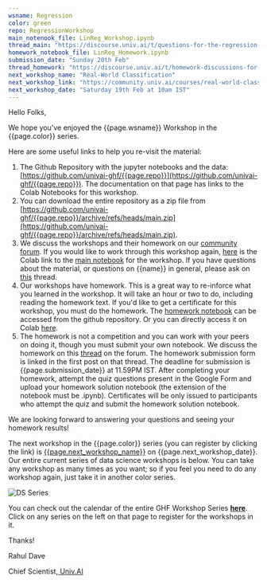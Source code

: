 ```yaml
---
wsname: Regression
color: green
repo: RegressionWorkshop
main_notenook_file: LinReg_Workshop.ipynb
thread_main: "https://discourse.univ.ai/t/questions-for-the-regression-workshop/11519"
homework_notebook_file: LinReg_Homework.ipynb
submission_date: "Sunday 20th Feb"
thread_homework: "https://discourse.univ.ai/t/homework-discussions-for-the-regression-workshop/11517"
next_workshop_name: "Real-World Classification"
next_workshop_link: "https://community.univ.ai/courses/real-world-classification/"
next_workshop_date: "Saturday 19th Feb at 10am IST"
---
```


Hello Folks,

We hope you've enjoyed the {{page.wsname}} Workshop in the {{page.color}} series.

Here are some useful links to help you re-visit the material:

1. The  Github Repository with the jupyter notebooks and the data:[https://github.com/univai-ghf/{{page.repo}}](https://github.com/univai-ghf/{{page.repo}}). The documentation on that page has links to the Colab Notebooks for this workshop.
2. You can download the entire repository as a zip file from [https://github.com/univai-ghf/{{page.repo}}/archive/refs/heads/main.zip](https://github.com/univai-ghf/{{page.repo}}/archive/refs/heads/main.zip).
3. We discuss the workshops and their homework on our [community forum](https://discourse.univ.ai). If you would like to work through this workshop again, [here](https://colab.research.google.com/github/univai-ghf/{{page.repo}}/blob/main/{{page.main_notebook_file}}) is the Colab link to the [main notebook](https://github.com/univai-ghf/{{page.repo}}/blob/main/{{page.main_notebook_file}}) for the workshop. If you have questions about the material, or questions on {{name}} in general, please ask on [this]({{page.thread_main}}) thread.
4. Our workshops have homework. This is a great way to re-inforce what you learned in the workshop. It will take an hour or two to do, including reading the homework text. If you'd like to get a certificate for this workshop, you must do the homework. The [homework notebook](https://github.com/univai-ghf/{{page.repo}}/blob/main/{{page.homework_notebook_file}}) can be accessed from the github repository. Or you can directly access it on Colab [here](https://colab.research.google.com/github/univai-ghf/{{page.repo}}/blob/main/{{page.homework_notebook_file}}).
5. The homework is not a competition and you can work with your peers on doing it, though you must submit your own notebook. We discuss the homework on this [thread]({{page.thread_homework}}) on the forum. The homework submission form is linked in the first post on that thread. The deadline for submission is  {{page.submission_date}} at 11.59PM IST. After completing your homework, attempt the quiz questions present in the Google Form and upload your homework solution notebook (the extension of the notebook must be .ipynb). Certificates will be only issued to participants who attempt the quiz and submit the homework solution notebook.

We are looking forward to answering your questions and seeing your homework results!

The next workshop in the {{page.color}} series (you can register by clicking the link) is [{{page.next_workshop_name}}]({{page.next_workshop_link}}) on {{page.next_workshop_date}}. Our entire current series of data science workshops is below. You can take any workshop as many times as you want; so if you feel you need to do any workshop again, just take it in another color series.

![DS Series](https://github.com/univai-ghf/ghfmedia/raw/main/images/ds-series.png)

You can check out the calendar of the entire GHF Workshop Series [ **here**](https://community.univ.ai/sequences/). Click on any series on the left on that page to register for the workshops in it.

Thanks!

Rahul Dave

Chief Scientist,[ Univ.AI](https://univ.ai/)
